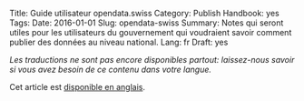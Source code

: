 Title: Guide utilisateur opendata.swiss
Category: Publish
Handbook: yes
Tags:
Date: 2016-01-01
Slug: opendata-swiss
Summary: Notes qui seront utiles pour les utilisateurs du gouvernement qui voudraient savoir comment publier des données au niveau national.
Lang: fr
Draft: yes


<em>Les traductions ne sont pas encore disponibles partout: laissez-nous savoir si vous avez besoin de ce contenu dans votre langue.</em>

Cet article est [disponible en anglais](/en/publish/opendata-swiss).
